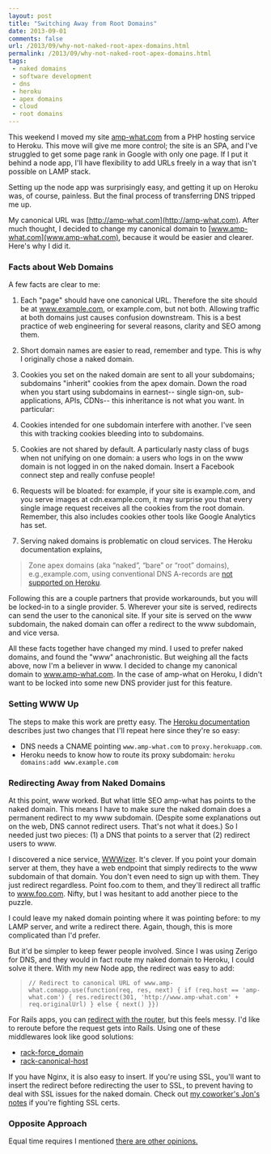 ```yaml
---
layout: post
title: "Switching Away from Root Domains"
date: 2013-09-01
comments: false
url: /2013/09/why-not-naked-root-apex-domains.html
permalink: /2013/09/why-not-naked-root-apex-domains.html
tags:
 - naked domains
 - software development
 - dns
 - heroku
 - apex domains
 - cloud
 - root domains
---
```


This weekend I moved my site [amp-what.com](http://www.amp-what.com) from a PHP hosting service to Heroku. This move will give me more control; the site is an SPA, and I've struggled to get some page rank in Google with only one page. If I put it behind a node app, I'll have flexibility to add URLs freely in a way that isn't possible on LAMP stack.

Setting up the node app was surprisingly easy, and getting it up on Heroku was, of course, painless. But the final process of transferring DNS tripped me up.

My canonical URL was [http://amp-what.com](http://amp-what.com). After much thought, I decided to change my canonical domain to [www.amp-what.com](www.amp-what.com), because it would be easier and clearer. Here's why I did it.

### Facts about Web Domains 

A few facts are clear to me:

1. Each "page" should have one canonical URL. Therefore the site should be at www.example.com, or example.com, but not both. Allowing traffic at both domains just causes confusion downstream. This is a best practice of web engineering for several reasons, clarity and SEO among them. 
2. Short domain names are easier to read, remember and type. This is why I originally chose a naked domain. 
3. Cookies you set on the naked domain are sent to all your subdomains; subdomains "inherit" cookies from the apex domain. Down the road when you start using subdomains in earnest-- single sign-on, sub-applications, APIs, CDNs-- this inheritance is not what you want. In particular: 
  1. Cookies intended for one subdomain interfere with another. I've seen this with tracking cookies bleeding into to subdomains.
  2. Cookies are not shared by default. A particularly nasty class of bugs when not unifying on one domain: a users who logs in on the www domain is not logged in on the naked domain. Insert a Facebook connect step and really confuse people! 
  3. Requests will be bloated: for example, if your site is example.com, and you serve images at cdn.example.com, it may surprise you that every single image request receives all the cookies from the root domain. Remember, this also includes cookies other tools like Google Analytics has set.
 
4. Serving naked domains is problematic on cloud services. The Heroku documentation explains, 

> Zone apex domains (aka “naked”, “bare” or “root” domains), e.g.,example.com, using conventional DNS A-records are [not supported on Heroku](https://devcenter.heroku.com/articles/apex-domains).

 Following this are a couple partners that provide workarounds, but you will be locked-in to a single provider. 
5. Wherever your site is served, redirects can send the user to the canonical site. If your site is served on the www subdomain, the naked domain can offer a redirect to the www subdomain, and vice versa. 

All these facts together have changed my mind. I used to prefer naked domains, and found the "www" anachronistic. But weighing all the facts above, now I'm a believer in www. I decided to change my canonical domain to www.amp-what.com. In the case of amp-what on Heroku, I didn't want to be locked into some new DNS provider just for this feature.

### Setting WWW Up 

The steps to make this work are pretty easy. The [Heroku documentation](https://devcenter.heroku.com/articles/custom-domains) describes just two changes that I'll repeat here since they're so easy:

- DNS needs a CNAME pointing `www.amp-what.com` to `proxy.herokuapp.com`. 
- Heroku needs to know how to route its proxy subdomain: `heroku domains:add www.example.com`

### Redirecting Away from Naked Domains 

At this point, www worked. But what little SEO amp-what has points to the naked domain. This means I have to make sure the naked domain does a permanent redirect to my www subdomain. (Despite some explanations out on the web, DNS cannot redirect users. That's not what it does.) So I needed just two pieces: (1) a DNS that points to a server that (2) redirect users to www.

I discovered a nice service, [WWWizer](http://wwwizer.com/naked-domain-redirect). It's clever. If you point your domain server at them, they have a web endpoint that simply redirects to the www subdomain of that domain. You don't even need to sign up with them. They just redirect regardless. Point foo.com to them, and they'll redirect all traffic to www.foo.com. Nifty, but I was hesitant to add another piece to the puzzle.

I could leave my naked domain pointing where it was pointing before: to my LAMP server, and write a redirect there. Again, though, this is more complicated than I'd prefer.

But it'd be simpler to keep fewer people involved. Since I was using Zerigo for DNS, and they would in fact route my naked domain to Heroku, I could solve it there. With my new Node app, the redirect was easy to add:

> `// Redirect to canonical URL of www.amp-what.comapp.use(function(req, res, next) { if
> (req.host == 'amp-what.com') { res.redirect(301, 'http://www.amp-what.com' + req.originalUrl)
> } else { next() }})`

For Rails apps, you can [redirect with the router,](http://stackoverflow.com/questions/4046960/how-to-redirect-without-www-using-rails-3-rack) but this feels messy. I'd like to reroute before the request gets into Rails. Using one of these middlewares look like good solutions:

- [rack-force_domain](https://github.com/cwninja/rack-force_domain)
- [rack-canonical-host](https://github.com/tylerhunt/rack-canonical-host)

If you have Nginx, it is also easy to insert. If you're using SSL, you'll want to insert the redirect before redirecting the user to SSL, to prevent having to deal with SSL issues for the naked domain. Check out [my coworker's Jon's notes](http://jonathandean.com/2012/10/properly-handling-naked-domains-and-ssl-on-heroku/) if you're fighting SSL certs.

 
### Opposite Approach

Equal time requires I mentioned [there are other opinions.](http://blog.dynamic50.com/2011/02/22/redirect-all-requests-for-www-to-root-domain-with-heroku/)

